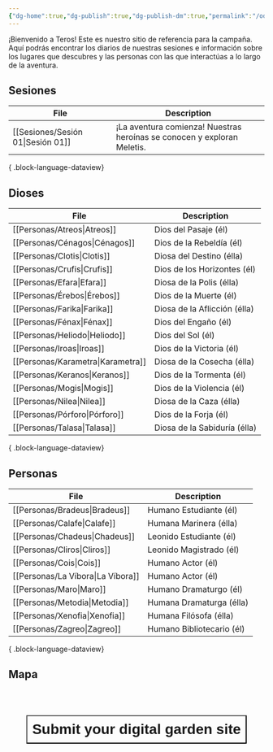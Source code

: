```yaml
---
{"dg-home":true,"dg-publish":true,"dg-publish-dm":true,"permalink":"/odisea-en-teros/","tags":["gardenEntry"],"dgPassFrontmatter":true}
---
```


¡Bienvenido a Teros!
Este es nuestro sitio de referencia para la campaña. Aquí podrás encontrar los diarios de nuestras sesiones e información sobre los lugares que descubres y las personas con las que interactúas a lo largo de la aventura. 
## Sesiones
| File                                 | Description                                                             |
| ------------------------------------ | ----------------------------------------------------------------------- |
| [[Sesiones/Sesión 01\|Sesión 01]] | ¡La aventura comienza! Nuestras heroínas se conocen y exploran Meletis. |

{ .block-language-dataview}
## Dioses
| File                                 | Description                  |
| ------------------------------------ | ---------------------------- |
| [[Personas/Atreos\|Atreos]]       | Dios del Pasaje (él)         |
| [[Personas/Cénagos\|Cénagos]]     | Dios de la Rebeldía (él)     |
| [[Personas/Clotis\|Clotis]]       | Diosa del Destino (élla)     |
| [[Personas/Crufis\|Crufis]]       | Dios de los Horizontes (él)  |
| [[Personas/Efara\|Efara]]         | Diosa de la Polis (élla)     |
| [[Personas/Érebos\|Érebos]]       | Dios de la Muerte (él)       |
| [[Personas/Farika\|Farika]]       | Diosa de la Aflicción (élla) |
| [[Personas/Fénax\|Fénax]]         | Dios del Engaño (él)         |
| [[Personas/Heliodo\|Heliodo]]     | Dios del Sol (él)            |
| [[Personas/Iroas\|Iroas]]         | Dios de la Victoria (él)     |
| [[Personas/Karametra\|Karametra]] | Diosa de la Cosecha (élla)   |
| [[Personas/Keranos\|Keranos]]     | Dios de la Tormenta (él)     |
| [[Personas/Mogis\|Mogis]]         | Dios de la Violencia (él)    |
| [[Personas/Nilea\|Nilea]]         | Diosa de la Caza (élla)      |
| [[Personas/Pórforo\|Pórforo]]     | Dios de la Forja (él)        |
| [[Personas/Talasa\|Talasa]]       | Diosa de la Sabiduría (élla) |

{ .block-language-dataview}
## Personas
| File                                 | Description               |
| ------------------------------------ | ------------------------- |
| [[Personas/Bradeus\|Bradeus]]     | Humano Estudiante (él)    |
| [[Personas/Calafe\|Calafe]]       | Humana Marinera (élla)    |
| [[Personas/Chadeus\|Chadeus]]     | Leonido Estudiante (él)   |
| [[Personas/Cliros\|Cliros]]       | Leonido Magistrado (él)   |
| [[Personas/Cois\|Cois]]           | Humano Actor (él)         |
| [[Personas/La Víbora\|La Víbora]] | Humano Actor (él)         |
| [[Personas/Maro\|Maro]]           | Humano Dramaturgo (él)    |
| [[Personas/Metodia\|Metodia]]     | Humana Dramaturga (élla)  |
| [[Personas/Xenofia\|Xenofia]]     | Humana Filósofa (élla)    |
| [[Personas/Zagreo\|Zagreo]]       | Humano Bibliotecario (él) |

{ .block-language-dataview}
## Mapa
<div style="display: flex; justify-content: center; cursor: pointer;"> <a href="https://github.com/oleeskild/obsidian-digital-garden/issues/55" target="_blank"> <button style=" font-size: 28px; padding: 10px; height: fit-content; margin-top: 50px; background: var(--text-accent); font-weight: 600; color: var(--text-on-accent); "> Submit your digital garden site </button> </a> </div>